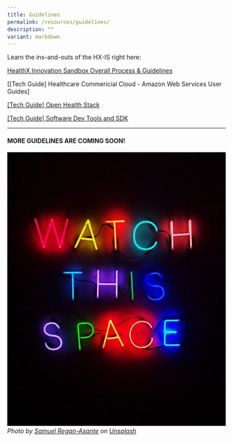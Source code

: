 ```yaml
---
title: Guidelines
permalink: /resources/guidelines/
description: ""
variant: markdown
---
```

Learn the ins-and-outs of the HX-IS right here:

[HealthX Innovation Sandbox Overall Process & Guidelines](/files/healthx%20innovation%20sandbox%20overall%20process%20&%20guidelines.pdf)

[[Tech Guide] Healthcare Commericial Cloud - Amazon Web Services User Guides]


[[Tech Guide] Open Health Stack](/files/tech%20guide%20:%20open%20health%20stack.pdf)

[[Tech Guide] Software Dev Tools and SDK](/files/tech%20guide%20:%20dev%20tools%20and%20sdk.pdf)

--- 

#### MORE GUIDELINES ARE COMING SOON!
![coming soon](/images/Test%20Images/samuel-regan-asante-rk8fhggeyr8-unsplash.jpeg)
*Photo by [Samuel Regan-Asante](https://unsplash.com/@fkaregan?utmsource=unsplash&utmmedium=referral&utmcontent=creditCopyText) on [Unsplash](https://unsplash.com/photos/Rk8fHGGeyr8?utmsource=unsplash&utmmedium=referral&utmcontent=creditCopyText)*